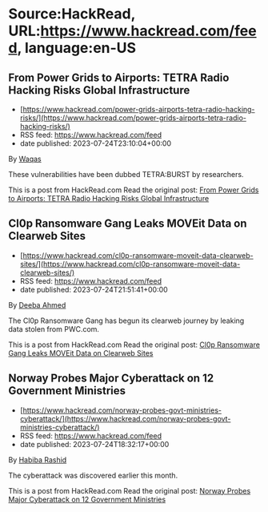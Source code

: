# Source:HackRead, URL:https://www.hackread.com/feed, language:en-US

## From Power Grids to Airports: TETRA Radio Hacking Risks Global Infrastructure
 - [https://www.hackread.com/power-grids-airports-tetra-radio-hacking-risks/](https://www.hackread.com/power-grids-airports-tetra-radio-hacking-risks/)
 - RSS feed: https://www.hackread.com/feed
 - date published: 2023-07-24T23:10:04+00:00

<p>By <a href="https://www.hackread.com/author/hackread/" rel="nofollow">Waqas</a></p>
<p>These vulnerabilities have been dubbed TETRA:BURST by researchers.</p>
<p>This is a post from HackRead.com Read the original post: <a href="https://www.hackread.com/power-grids-airports-tetra-radio-hacking-risks/" rel="nofollow">From Power Grids to Airports: TETRA Radio Hacking Risks Global Infrastructure</a></p>

## Cl0p Ransomware Gang Leaks MOVEit Data on Clearweb Sites
 - [https://www.hackread.com/cl0p-ransomware-moveit-data-clearweb-sites/](https://www.hackread.com/cl0p-ransomware-moveit-data-clearweb-sites/)
 - RSS feed: https://www.hackread.com/feed
 - date published: 2023-07-24T21:51:41+00:00

<p>By <a href="https://www.hackread.com/author/deeba/" rel="nofollow">Deeba Ahmed</a></p>
<p>The Cl0p Ransomware Gang has begun its clearweb journey by leaking data stolen from PWC.com.</p>
<p>This is a post from HackRead.com Read the original post: <a href="https://www.hackread.com/cl0p-ransomware-moveit-data-clearweb-sites/" rel="nofollow">Cl0p Ransomware Gang Leaks MOVEit Data on Clearweb Sites</a></p>

## Norway Probes Major Cyberattack on 12 Government Ministries
 - [https://www.hackread.com/norway-probes-govt-ministries-cyberattack/](https://www.hackread.com/norway-probes-govt-ministries-cyberattack/)
 - RSS feed: https://www.hackread.com/feed
 - date published: 2023-07-24T18:32:17+00:00

<p>By <a href="https://www.hackread.com/author/habiba/" rel="nofollow">Habiba Rashid</a></p>
<p>The cyberattack was discovered earlier this month.</p>
<p>This is a post from HackRead.com Read the original post: <a href="https://www.hackread.com/norway-probes-govt-ministries-cyberattack/" rel="nofollow">Norway Probes Major Cyberattack on 12 Government Ministries</a></p>

